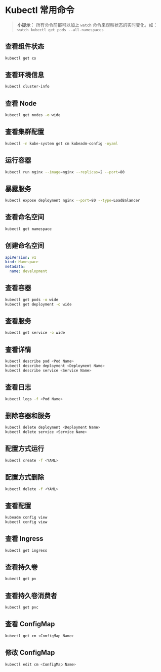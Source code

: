 # Kubectl 常用命令

> **小提示：** 所有命令前都可以加上 `watch` 命令来观察状态的实时变化，如：`watch kubectl get pods --all-namespaces`

## 查看组件状态

```bash
kubectl get cs
```

## 查看环境信息

```bash
kubectl cluster-info
```

## 查看 Node

```bash
kubectl get nodes -o wide
```

## 查看集群配置

```bash
kubectl -n kube-system get cm kubeadm-config -oyaml
```

## 运行容器

```bash
kubectl run nginx --image=nginx --replicas=2 --port=80
```

## 暴露服务

```bash
kubectl expose deployment nginx --port=80 --type=LoadBalancer
```

## 查看命名空间

```bash
kubectl get namespace
```

## 创建命名空间

```yaml
apiVersion: v1
kind: Namespace
metadata:
  name: development
```

## 查看容器

```bash
kubectl get pods -o wide
kubectl get deployment -o wide
```

## 查看服务

```bash
kubectl get service -o wide
```

## 查看详情

```bash
kubectl describe pod <Pod Name>
kubectl describe deployment <Deployment Name>
kubectl describe service <Service Name>
```

## 查看日志

```bash
kubectl logs -f <Pod Name>
```

## 删除容器和服务

```bash
kubectl delete deployment <Deployment Name>
kubectl delete service <Service Name>
```

## 配置方式运行

```bash
kubectl create -f <YAML>
```

## 配置方式删除

```bash
kubectl delete -f <YAML>
```

## 查看配置

```bash
kubeadm config view
kubectl config view
```

## 查看 Ingress

```bash
kubectl get ingress
```

## 查看持久卷

```bash
kubectl get pv
```

## 查看持久卷消费者

```bash
kubectl get pvc
```

## 查看 ConfigMap

```bash
kubectl get cm <ConfigMap Name>
```

## 修改 ConfigMap

```bash
kubectl edit cm <ConfigMap Name>
```